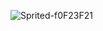 ![Sprited-f0F23F21](https://user-images.githubusercontent.com/55932474/162604447-d5bea01f-49a4-4aae-abb0-99abf01d8da3.png)
